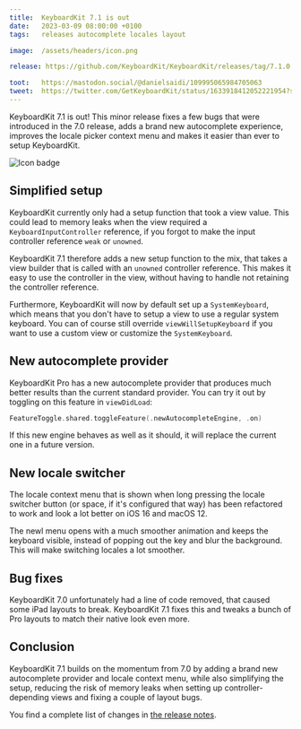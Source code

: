 ```yaml
---
title:  KeyboardKit 7.1 is out
date:   2023-03-09 08:00:00 +0100
tags:   releases autocomplete locales layout

image:  /assets/headers/icon.png

release: https://github.com/KeyboardKit/KeyboardKit/releases/tag/7.1.0

toot:   https://mastodon.social/@danielsaidi/109995065984705063
tweet:  https://twitter.com/GetKeyboardKit/status/1633918412052221954?s=20
---
```


KeyboardKit 7.1 is out! This minor release fixes a few bugs that were introduced in the 7.0 release, adds a brand new autocomplete experience, improves the locale picker context menu and makes it easier than ever to setup KeyboardKit.

![Icon badge]({{page.image}})


## Simplified setup

KeyboardKit currently only had a setup function that took a view value. This could lead to memory leaks when the view required a `KeyboardInputController` reference, if you forgot to make the input controller reference `weak` or  `unowned`.

KeyboardKit 7.1 therefore adds a new setup function to the mix, that takes a view builder that is called with an `unowned` controller reference. This makes it easy to use the controller in the view, without having to handle not retaining the controller reference.

Furthermore, KeyboardKit will now by default set up a `SystemKeyboard`, which means that you don't have to setup a view to use a regular system keyboard. You can of course still override `viewWillSetupKeyboard` if you want to use a custom view or customize the `SystemKeyboard`.


## New autocomplete provider

KeyboardKit Pro has a new autocomplete provider that produces much better results than the current standard provider. You can try it out by toggling on this feature in `viewDidLoad`:

```swift
FeatureToggle.shared.toggleFeature(.newAutocompleteEngine, .on)
```

If this new engine behaves as well as it should, it will replace the current one in a future version.


## New locale switcher

The locale context menu that is shown when long pressing the locale switcher button (or space, if it's configured that way) has been refactored to work and look a lot better on iOS 16 and macOS 12. 

The newl menu opens with a much smoother animation and keeps the keyboard visible, instead of popping out the key and blur the background. This will make switching locales a lot smoother.


## Bug fixes

KeyboardKit 7.0 unfortunately had a line of code removed, that caused some iPad layouts to break. KeyboardKit 7.1 fixes this and tweaks a bunch of Pro layouts to match their native look even more.


## Conclusion

KeyboardKit 7.1 builds on the momentum from 7.0 by adding a brand new autocomplete provider and locale context menu, while also simplifying the setup, reducing the risk of memory leaks when setting up controller-depending views and fixing a couple of layout bugs. 

You find a complete list of changes in [the release notes]({{page.release}}).